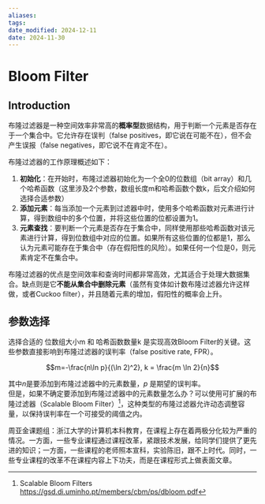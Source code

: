 ```yaml
---
aliases: 
tags: 
date_modified: 2024-12-11
date: 2024-11-30
---
```


# Bloom Filter

## Introduction

布隆过滤器是一种空间效率非常高的**概率型**数据结构，用于判断一个元素是否存在于一个集合中。它允许存在误判（false positives，即它说在可能不在），但不会产生误报（false negatives，即它说不在肯定不在）。

布隆过滤器的工作原理概述如下：

1. **初始化**：在开始时，布隆过滤器初始化为一个全0的位数组（bit array）和几个哈希函数（这里涉及2个参数，数组长度m和哈希函数个数k，后文介绍如何选择合适参数）
2. **添加元素**：每当添加一个元素到过滤器中时，使用多个哈希函数对元素进行计算，得到数组中的多个位置，并将这些位置的位都设置为1。
3. **元素查找**：要判断一个元素是否存在于集合中，同样使用那些哈希函数对该元素进行计算，得到位数组中对应的位置。如果所有这些位置的位都是1，那么认为元素可能存在于集合中（存在假阳性的风险）。如果任何一个位是0，则元素肯定不在集合中。

布隆过滤器的优点是空间效率和查询时间都非常高效，尤其适合于处理大数据集合。缺点则是它**不能从集合中删除元素**（虽然有变体如计数布隆过滤器允许这样做，或者Cuckoo filter），并且随着元素的增加，假阳性的概率会上升。

## 参数选择

选择合适的 位数组大小m 和 哈希函数数量k 是实现高效Bloom Filter的关键。这些参数直接影响到布隆过滤器的误判率（false positive rate, FPR）。

$$m=-\frac{n\ln p}{(\ln 2)^2}, k = \frac{m \ln 2}{n}$$

其中$n$是要添加到布隆过滤器中的元素数量，$p$ 是期望的误判率。  
但是，如果不确定要添加到布隆过滤器中的元素数量怎么办？可以使用可扩展的布隆过滤器（Scalable Bloom Filter）[^sbf]，这种类型的布隆过滤器允许动态调整容量，以保持误判率在一个可接受的阈值之内。

[^sbf]: Scalable Bloom Filters <https://gsd.di.uminho.pt/members/cbm/ps/dbloom.pdf>

周亚金课题组：浙江大学的计算机本科教育，在课程上存在着两极分化较为严重的情况。一方面，一些专业课程通过课程改革，紧跟技术发展，给同学们提供了更先进的知识；一方面，一些课程的老师照本宣科，实验陈旧，跟不上时代。同时，一些专业课程的改革不在课程内容上下功夫，而是在课程形式上做表面文章。
